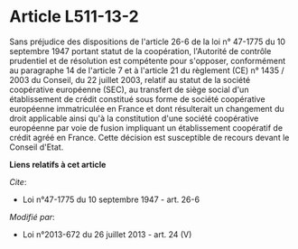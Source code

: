 # Article L511-13-2

Sans préjudice des dispositions de l'article 26-6 de la loi n° 47-1775 du 10 septembre 1947 portant statut de la coopération,
l'Autorité de contrôle prudentiel et de résolution est compétente pour s'opposer, conformément au paragraphe 14 de l'article
7 et à l'article 21 du règlement (CE) n° 1435 / 2003 du Conseil, du 22 juillet 2003, relatif au statut de la société
coopérative européenne (SEC), au transfert de siège social d'un établissement de crédit constitué sous forme de société
coopérative européenne immatriculée en France et dont résulterait un changement du droit applicable ainsi qu'à la
constitution d'une société coopérative européenne par voie de fusion impliquant un établissement coopératif de crédit agréé
en France. Cette décision est susceptible de recours devant le Conseil d'Etat.

**Liens relatifs à cet article**

_Cite_:

  - Loi n°47-1775 du 10 septembre 1947 - art. 26-6

_Modifié par_:

  - Loi n°2013-672 du 26 juillet 2013 - art. 24 (V)
